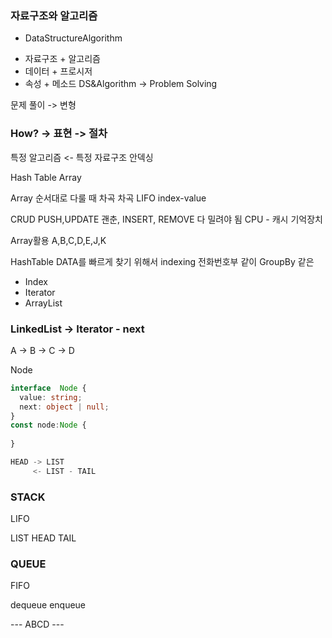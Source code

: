 ### 자료구조와 알고리즘 

* DataStructureAlgorithm 
- 자료구조 + 알고리즘 
- 데이터 + 프로시저 
- 속성 + 메소드 
DS&Algorithm -> Problem Solving

문제 풀이 -> 변형  

### How? -> 표현 -> 절차 

특정 알고리즘 <- 특정 자료구조
안덱싱 

Hash Table Array  

Array 순서대로 다룰 때 차곡 차곡 
LIFO 
index-value  

CRUD PUSH,UPDATE  괜춘, INSERT, REMOVE 다 밀려야 됨
 CPU - 캐시 
  기억장치 
 
Array활용 A,B,C,D,E,J,K 

HashTable DATA를 빠르게 찾기 위해서 indexing 전화번호부 같이 
GroupBy 같은 

- Index
- Iterator
- ArrayList 

### LinkedList -> Iterator - next

A -> B -> C -> D 

Node 
```typescript
interface  Node {
  value: string;
  next: object | null;
}
const node:Node {
    
}

HEAD -> LIST 
     <- LIST - TAIL 

```

### STACK 

LIFO 

LIST  HEAD TAIL 

### QUEUE 
FIFO 

dequeue enqueue 

--- ABCD --- 

  




